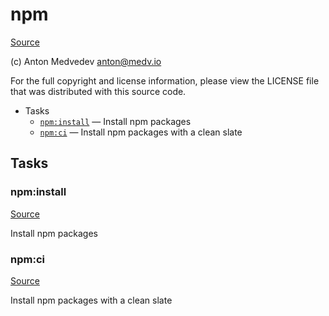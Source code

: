 <!-- DO NOT EDIT THIS FILE! -->
<!-- Instead edit contrib/npm.php -->
<!-- Then run bin/docgen -->

# npm

[Source](/contrib/npm.php)

(c) Anton Medvedev <anton@medv.io>

For the full copyright and license information, please view the LICENSE
file that was distributed with this source code.


* Tasks
  * [`npm:install`](#npm:install) — Install npm packages
  * [`npm:ci`](#npm:ci) — Install npm packages with a clean slate


## Tasks
### npm:install
[Source](/contrib/npm.php#L15)

Install npm packages



### npm:ci
[Source](/contrib/npm.php#L31)

Install npm packages with a clean slate



